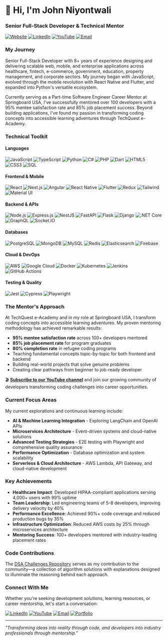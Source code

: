 # 👋 Hi, I'm John Niyontwali

### Senior Full-Stack Developer & Technical Mentor

[![Website](https://img.shields.io/badge/Website-nijohn.dev-brightgreen?style=flat-square&logo=mozilla)](https://nijohn.dev)
[![LinkedIn](https://img.shields.io/badge/LinkedIn-Connect-blue?style=flat-square&logo=linkedin)](https://www.linkedin.com/in/john-niyontwali-816549111/)
[![YouTube](https://img.shields.io/badge/YouTube-TechQuest_eAcademy-red?style=flat-square&logo=youtube)](https://www.youtube.com/@TechQuest-eAcademy/videos)
[![Email](https://img.shields.io/badge/Email-nijohn0001%40gmail.com-red?style=flat-square&logo=gmail)](mailto:nijohn0001@gmail.com)

### My Journey

Senior Full-Stack Developer with 8+ years of experience designing and delivering scalable web, mobile, and enterprise applications across healthcare, fintech, e-commerce, government, education, property management, and corporate sectors. My journey began with JavaScript, evolved through the mobile revolution with React Native and Flutter, and expanded into Python's versatile ecosystem.

Currently serving as a Part-time Software Engineer Career Mentor at Springboard USA, I've successfully mentored over 100 developers with a 95% mentee satisfaction rate and 85% job placement success. Beyond building applications, I've found my passion in transforming coding concepts into accessible learning adventures through TechQuest e-Academy.

### Technical Toolkit

#### Languages
![JavaScript](https://img.shields.io/badge/JavaScript-F7DF1E?style=flat-square&logo=javascript&logoColor=black)
![TypeScript](https://img.shields.io/badge/TypeScript-3178C6?style=flat-square&logo=typescript&logoColor=white)
![Python](https://img.shields.io/badge/Python-3776AB?style=flat-square&logo=python&logoColor=white)
![C#](https://img.shields.io/badge/C%23-239120?style=flat-square&logo=csharp&logoColor=white)
![PHP](https://img.shields.io/badge/PHP-777BB4?style=flat-square&logo=php&logoColor=white)
![Dart](https://img.shields.io/badge/Dart-0175C2?style=flat-square&logo=dart&logoColor=white)
![HTML5](https://img.shields.io/badge/HTML5-E34F26?style=flat-square&logo=html5&logoColor=white)
![CSS3](https://img.shields.io/badge/CSS3-1572B6?style=flat-square&logo=css3&logoColor=white)
![SQL](https://img.shields.io/badge/SQL-4479A1?style=flat-square&logo=postgresql&logoColor=white)

#### Frontend & Mobile
![React](https://img.shields.io/badge/React-61DAFB?style=flat-square&logo=react&logoColor=black)
![Next.js](https://img.shields.io/badge/Next.js-000000?style=flat-square&logo=nextdotjs&logoColor=white)
![Angular](https://img.shields.io/badge/Angular-DD0031?style=flat-square&logo=angular&logoColor=white)
![React Native](https://img.shields.io/badge/React_Native-61DAFB?style=flat-square&logo=react&logoColor=black)
![Flutter](https://img.shields.io/badge/Flutter-02569B?style=flat-square&logo=flutter&logoColor=white)
![Redux](https://img.shields.io/badge/Redux-764ABC?style=flat-square&logo=redux&logoColor=white)
![Tailwind](https://img.shields.io/badge/Tailwind-06B6D4?style=flat-square&logo=tailwindcss&logoColor=white)
![Material UI](https://img.shields.io/badge/Material_UI-007FFF?style=flat-square&logo=mui&logoColor=white)

#### Backend & APIs
![Node.js](https://img.shields.io/badge/Node.js-339933?style=flat-square&logo=nodedotjs&logoColor=white)
![Express.js](https://img.shields.io/badge/Express-000000?style=flat-square&logo=express&logoColor=white)
![NestJS](https://img.shields.io/badge/NestJS-E0234E?style=flat-square&logo=nestjs&logoColor=white)
![FastAPI](https://img.shields.io/badge/FastAPI-009688?style=flat-square&logo=fastapi&logoColor=white)
![Flask](https://img.shields.io/badge/Flask-333333?style=flat-square&logo=flask&logoColor=white)
![Django](https://img.shields.io/badge/Django-092E20?style=flat-square&logo=django&logoColor=white)
![.NET Core](https://img.shields.io/badge/.NET_Core-512BD4?style=flat-square&logo=dotnet&logoColor=white)
![GraphQL](https://img.shields.io/badge/GraphQL-E10098?style=flat-square&logo=graphql&logoColor=white)
![Socket.IO](https://img.shields.io/badge/Socket.IO-010101?style=flat-square&logo=socketdotio&logoColor=white)

#### Databases
![PostgreSQL](https://img.shields.io/badge/PostgreSQL-4169E1?style=flat-square&logo=postgresql&logoColor=white)
![MongoDB](https://img.shields.io/badge/MongoDB-47A248?style=flat-square&logo=mongodb&logoColor=white)
![MySQL](https://img.shields.io/badge/MySQL-4479A1?style=flat-square&logo=mysql&logoColor=white)
![Redis](https://img.shields.io/badge/Redis-DC382D?style=flat-square&logo=redis&logoColor=white)
![Elasticsearch](https://img.shields.io/badge/Elasticsearch-005571?style=flat-square&logo=elasticsearch&logoColor=white)
![Firebase](https://img.shields.io/badge/Firebase-FFCA28?style=flat-square&logo=firebase&logoColor=black)

#### Cloud & DevOps
![AWS](https://img.shields.io/badge/AWS-232F3E?style=flat-square&logo=amazonaws&logoColor=white)
![Google Cloud](https://img.shields.io/badge/Google_Cloud-4285F4?style=flat-square&logo=googlecloud&logoColor=white)
![Docker](https://img.shields.io/badge/Docker-2496ED?style=flat-square&logo=docker&logoColor=white)
![Kubernetes](https://img.shields.io/badge/K8s-326CE5?style=flat-square&logo=kubernetes&logoColor=white)
![Jenkins](https://img.shields.io/badge/Jenkins-D24939?style=flat-square&logo=jenkins&logoColor=white)
![GitHub Actions](https://img.shields.io/badge/GitHub_Actions-2088FF?style=flat-square&logo=githubactions&logoColor=white)

#### Testing & Quality
![Jest](https://img.shields.io/badge/Jest-C21325?style=flat-square&logo=jest&logoColor=white)
![Cypress](https://img.shields.io/badge/Cypress-17202C?style=flat-square&logo=cypress&logoColor=white)
![Playwright](https://img.shields.io/badge/Playwright-2EAD33?style=flat-square&logo=playwright&logoColor=white)

### The Mentor's Approach

At TechQuest e-Academy and in my role at Springboard USA, I transform coding concepts into accessible learning adventures. My proven mentoring methodology has achieved remarkable results:

- **95% mentee satisfaction rate** across 100+ developers mentored
- **85% job placement rate** for program graduates
- **80% completion rate** in refugee coding programs
- Teaching fundamental concepts topic-by-topic for both frontend and backend
- Building real-world projects that solve genuine problems
- Creating clear pathways from beginner to job-ready developer

🎬 **[Subscribe to our YouTube channel](https://www.youtube.com/@TechQuest-eAcademy/videos)** and join our growing community of developers transforming coding challenges into career opportunities.

### Current Focus Areas

My current explorations and continuous learning include:

- **AI & Machine Learning Integration** - Exploring LangChain and OpenAI APIs
- **Microservices Architecture** - Event-driven systems and cloud-native solutions
- **Advanced Testing Strategies** - E2E testing with Playwright and comprehensive quality assurance
- **Performance Optimization** - Database optimization and system scalability
- **Serverless & Cloud Architecture** - AWS Lambda, API Gateway, and cloud-native development

### Key Achievements

- **Healthcare Impact**: Developed HIPAA-compliant applications serving 4,000+ users with 99% uptime
- **Team Leadership**: Led engineering teams of 5-8 developers, improving delivery velocity by 40%
- **Performance Excellence**: Achieved 90%+ code coverage and reduced production bugs by 35%
- **Infrastructure Optimization**: Reduced AWS costs by 25% through microservices architecture
- **Mentoring Success**: 100+ developers mentored with industry-leading placement rates

### Code Contributions

The [DSA Challenges Repository](https://github.com/niyontwali/js-daily-dsa-challenges) serves as my contribution to the community—a collection of algorithm solutions with explanations designed to illuminate the reasoning behind each approach.

### Connect With Me

Whether you're seeking development solutions, learning resources, or career mentorship, let's start a conversation:

[![LinkedIn](https://img.shields.io/badge/LinkedIn-Connect-0A66C2?style=flat-square&logo=linkedin)](https://www.linkedin.com/in/john-niyontwali-816549111/)
[![YouTube](https://img.shields.io/badge/YouTube-Subscribe-FF0000?style=flat-square&logo=youtube)](https://www.youtube.com/@TechQuest-eAcademy/videos)
[![Email](https://img.shields.io/badge/Email-Contact-EA4335?style=flat-square&logo=gmail)](mailto:nijohn0001@gmail.com)
[![Portfolio](https://img.shields.io/badge/Portfolio-Visit-14A800?style=flat-square&logo=safari)](https://nijohn.dev)

---
*"Transforming ideas into reality through code, and developers into industry professionals through mentorship."*
